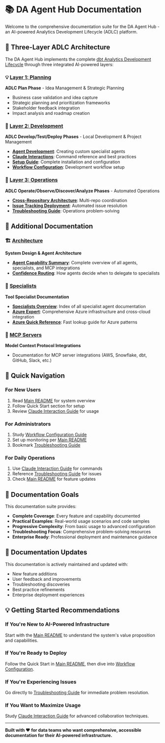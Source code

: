 # 📚 DA Agent Hub Documentation

Welcome to the comprehensive documentation suite for the DA Agent Hub - an AI-powered Analytics Development Lifecycle (ADLC) platform.

## 🔄 Three-Layer ADLC Architecture

The DA Agent Hub implements the complete [dbt Analytics Development Lifecycle](https://www.getdbt.com/resources/the-analytics-development-lifecycle) through three integrated AI-powered layers:

### 💡 [Layer 1: Planning](planning/)
**ADLC Plan Phase** - Idea Management & Strategic Planning
- Business case validation and idea capture
- Strategic planning and prioritization frameworks
- Stakeholder feedback integration
- Impact analysis and roadmap creation

### 🔧 [Layer 2: Development](development/)
**ADLC Develop/Test/Deploy Phases** - Local Development & Project Management
- **[Agent Development](development/agent-development.md)**: Creating custom specialist agents
- **[Claude Interactions](development/claude-interactions.md)**: Command reference and best practices
- **[Setup Guide](development/setup.md)**: Complete installation and configuration
- **[Workflow Configuration](development/workflow-config.md)**: Development workflow setup

### 🤖 [Layer 3: Operations](operations/)
**ADLC Operate/Observe/Discover/Analyze Phases** - Automated Operations
- **[Cross-Repository Architecture](operations/cross-repository-issue-architecture.md)**: Multi-repo coordination
- **[Issue Tracking Deployment](operations/enhanced-issue-tracking-deployment.md)**: Automated issue resolution
- **[Troubleshooting Guide](operations/troubleshooting.md)**: Operations problem-solving

## 📖 Additional Documentation

### 🏗️ [Architecture](architecture/)
**System Design & Agent Architecture**
- **[Agent Capability Summary](architecture/agent-capability-summary.md)**: Complete overview of all agents, specialists, and MCP integrations
- **[Confidence Routing](architecture/confidence-routing.md)**: How agents decide when to delegate to specialists

### 👥 [Specialists](specialists/)
**Tool Specialist Documentation**
- **[Specialists Overview](specialists/)**: Index of all specialist agent documentation
- **[Azure Expert](specialists/azure-expert.md)**: Comprehensive Azure infrastructure and cross-cloud integration
- **[Azure Quick Reference](specialists/azure-quick-reference.md)**: Fast lookup guide for Azure patterns

### 🔌 [MCP Servers](mcp-servers/)
**Model Context Protocol Integrations**
- Documentation for MCP server integrations (AWS, Snowflake, dbt, GitHub, Slack, etc.)

## 🚀 Quick Navigation

### For New Users
1. Read [Main README](../README.md) for system overview
2. Follow Quick Start section for setup
3. Review [Claude Interaction Guide](claude-interactions.md) for usage

### For Administrators
1. Study [Workflow Configuration Guide](workflow-config.md)
2. Set up monitoring per [Main README](../README.md)
3. Bookmark [Troubleshooting Guide](troubleshooting.md)

### For Daily Operations
1. Use [Claude Interaction Guide](claude-interactions.md) for commands
2. Reference [Troubleshooting Guide](troubleshooting.md) for issues
3. Check [Main README](../README.md) for feature updates

## 🎯 Documentation Goals

This documentation suite provides:

- **Complete Coverage**: Every feature and capability documented
- **Practical Examples**: Real-world usage scenarios and code samples
- **Progressive Complexity**: From basic usage to advanced configuration
- **Troubleshooting Focus**: Comprehensive problem-solving resources
- **Enterprise Ready**: Professional deployment and maintenance guidance

## 🔄 Documentation Updates

This documentation is actively maintained and updated with:

- New feature additions
- User feedback and improvements
- Troubleshooting discoveries
- Best practice refinements
- Enterprise deployment experiences

## 💡 Getting Started Recommendations

### If You're New to AI-Powered Infrastructure
Start with the [Main README](../README.md) to understand the system's value proposition and capabilities.

### If You're Ready to Deploy
Follow the Quick Start in [Main README](../README.md), then dive into [Workflow Configuration](workflow-config.md).

### If You're Experiencing Issues
Go directly to [Troubleshooting Guide](troubleshooting.md) for immediate problem resolution.

### If You Want to Maximize Usage
Study [Claude Interaction Guide](claude-interactions.md) for advanced collaboration techniques.

---

**Built with ❤️ for data teams who want comprehensive, accessible documentation for their AI-powered infrastructure.**